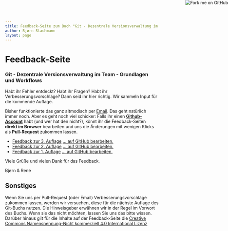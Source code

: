 ```yaml
---
title: Feedback-Seite zum Buch "Git - Dezentrale Versionsverwaltung im Team - Grundlagen und Workflows"
author: Bjørn Stachmann
layout: page
---
```


# Feedback-Seite

### Git - Dezentrale Versionsverwaltung im Team - Grundlagen und Workflows

Habt ihr Fehler entdeckt? Habt ihr Fragen? Habt ihr Verbesserungsvorschläge?
Dann seid ihr hier richtig. Wir sammeln Input für die kommende Auflage.

Bisher funktionierte das ganz altmodisch per [Email](mailto:git@etosquare.de). Das geht natürlich immer noch. Aber es geht noch viel schicker: Falls ihr einen **[Github-Account](https://github.com/join)** habt (und wer hat den nicht?), könnt ihr die Feedback-Seiten **direkt im Browser** bearbeiten und uns die Änderungen mit wenigen Klicks als **Pull-Request** zukommen lassen.

 * [Feedback zur 3. Auflage](feedback-git-buch-auflage-3.html) [... auf GitHub bearbeiten.](https://github.com/kapitel26/gitbuch-feedback/blob/gh-pages/feedback-git-buch-auflage-3.md)
 * [Feedback zur 2. Auflage](feedback-git-buch-auflage-2.html) [... auf GitHub bearbeiten.](https://github.com/kapitel26/gitbuch-feedback/blob/gh-pages/feedback-git-buch-auflage-2.md)
 * [Feedback zur 1. Auflage](feedback-git-buch-auflage-1.html) [... auf GitHub bearbeiten.](https://github.com/kapitel26/gitbuch-feedback/blob/gh-pages/feedback-git-buch-auflage-1.md)

Viele Grüße und vielen Dank für das Feedback.

Bjørn & René

## Sonstiges

Wenn Sie uns per Pull-Request (oder Email) Verbesserungsvorschläge zukommen lassen, werden wir versuchen, diese für die nächste Auflage des Git-Buchs nutzen. Die Hinweisgeber erwähnen wir in der Regel im Vorwort des Buchs. Wenn sie das nicht möchten, lassen Sie uns das bitte wissen. Darüber hinaus gilt für die Inhalte auf der Feedback-Seite die [Creative Commons Namensnennung-Nicht kommerziell 4.0 International Lizenz](LICENSE.html)


<a href="https://github.com/kapitel26/gitbuch-feedback"><img style="position: absolute; top: 0; right: 0; border: 0;" src="https://camo.githubusercontent.com/365986a132ccd6a44c23a9169022c0b5c890c387/68747470733a2f2f73332e616d617a6f6e6177732e636f6d2f6769746875622f726962626f6e732f666f726b6d655f72696768745f7265645f6161303030302e706e67" alt="Fork me on GitHub" data-canonical-src="https://s3.amazonaws.com/github/ribbons/forkme_right_red_aa0000.png"></a>

